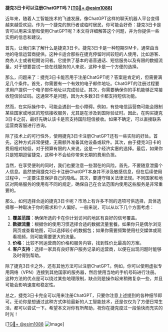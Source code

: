 **捷克3日卡可以注册ChatGPT吗？[[TG💪+ @esim1088](https://t.me/s/esim1088)]**

近年来，随着人工智能技术的飞速发展，像ChatGPT这样的聊天机器人平台变得越来越受欢迎。作为一个捷克的旅行者或临时居民，你可能会好奇：捷克3日卡是否可以用来注册和使用ChatGPT呢？本文将详细解答这个问题，并为你提供一些实用的信息和建议。

首先，让我们来了解什么是捷克3日卡。捷克3日卡是一种短期SIM卡，通常由当地的电信运营商提供。这种卡适合那些在捷克停留时间较短的人使用，比如游客、商务人士或者短期访问者。它提供了基本的语音通话、短信服务以及有限的数据流量。对于想要尝试一些在线服务的人来说，这种卡是一个方便的选择。

那么，问题来了：捷克3日卡能否用于注册ChatGPT呢？答案是肯定的，但需要满足几个条件。首先，你需要有一个有效的电子邮件地址。ChatGPT的注册过程要求用户提供一个电子邮件地址以完成验证。其次，你需要确保你的手机能够正常接收短信验证码。这通常不是问题，因为大多数3日卡都支持短信功能。

然而，在实际操作中，可能会遇到一些小障碍。例如，有些电信运营商可能会限制某些国家或地区的短信接收服务，尤其是在涉及到国际验证时。因此，在购买捷克3日卡之前，最好先确认该卡是否支持国际短信接收。如果不确定，可以直接联系运营商客服进行咨询。

除了技术上的可行性外，使用捷克3日卡注册ChatGPT还有一些实际的好处。首先，这种方式非常便捷，无需额外准备其他设备或软件。其次，由于捷克3日卡的费用相对较低，对于预算有限的人来说，这是一个经济实惠的选择。最后，如果你只是短期逗留捷克，这种卡不会给你带来长期的费用负担。

当然，在享受便利的同时，我们也要注意一些潜在的风险。首先，不要随意泄露个人信息。虽然使用捷克3日卡注册ChatGPT本身并不涉及敏感信息，但在后续使用过程中，一定要注意保护自己的隐私。其次，要遵守相关法律法规。不同国家和地区对网络服务的使用有不同的规定，确保自己在合法范围内使用这些服务是非常重要的。

那么，如何选择合适的捷克3日卡呢？市场上有许多不同的选项可供选择，具体选择哪一种取决于你的需求和个人偏好。一般来说，可以从以下几个方面考虑：

1. **覆盖范围**：确保所选的卡在你计划访问的地区有良好的信号覆盖。
2. **数据流量**：根据你的使用习惯选择合适的数据流量套餐。如果你只是偶尔浏览网页或查看地图，可以选择较小的数据包；如果你需要频繁使用社交媒体或观看视频，则可能需要更大的流量。
3. **价格**：比较不同运营商的价格和服务内容，找到性价比最高的方案。
4. **客户支持**：选择一家具有良好客户服务记录的运营商，以便在出现问题时能够及时得到帮助。

除了捷克3日卡之外，还有其他方法可以注册ChatGPT。例如，你可以使用虚拟专用网络（VPN）连接到其他国家的服务器，然后使用当地的手机号码进行注册。这种方法的优点是可以绕过某些地理限制，缺点则是操作起来稍微复杂一些，并且可能会影响速度和稳定性。

总之，捷克3日卡完全可以用来注册ChatGPT，只要你注意上述提到的各种细节即可。无论你是想通过这种方式体验最新的人工智能技术，还是仅仅为了方便日常生活，都可以尝试一下。希望本文对你有所帮助，祝你在捷克度过一段愉快而充实的时光！

[[TG💪+ @esim1088](https://t.me/s/esim1088) ![Image](https://i.postimg.cc/4NQfJmqS/Snipaste-2025-05-13-00-14-12.png)]